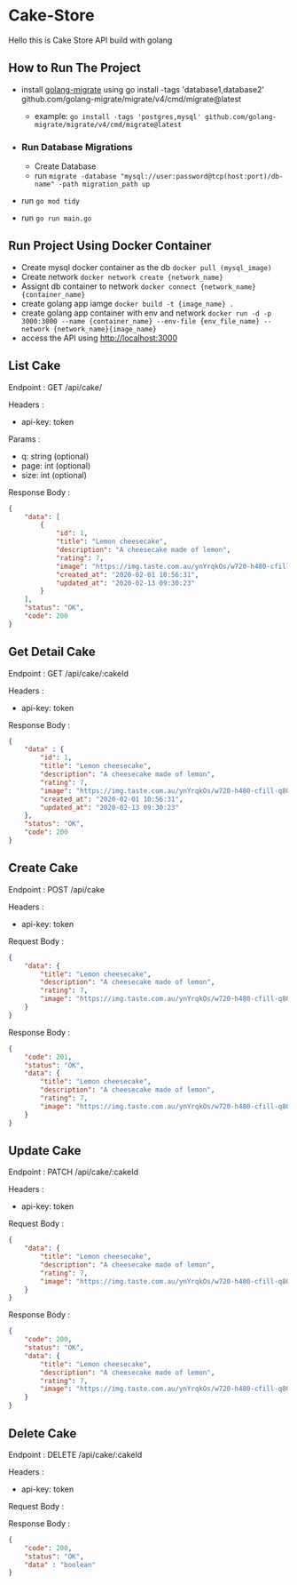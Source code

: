 # Cake-Store
Hello this is Cake Store API build with golang 

## How to Run The Project
- install [golang-migrate](https://github.com/golang-migrate/migrate/tree/master/database/postgres) using go install -tags 'database1,database2' github.com/golang-migrate/migrate/v4/cmd/migrate@latest 
    - example: `go install -tags 'postgres,mysql' github.com/golang-migrate/migrate/v4/cmd/migrate@latest` 

- ### Run Database Migrations
    - Create Database
    - run `migrate -database "mysql://user:password@tcp(host:port)/db-name" -path migration_path up`
- run `go mod tidy`
- run `go run main.go`

## Run Project Using Docker Container
- Create mysql docker container as the db `docker pull (mysql_image)`
- Create network `docker network create {network_name}`
- Assignt db container to network `docker connect {network_name} {container_name}`
- create golang app iamge `docker build -t {image_name} .`
- create golang app container with env and network `docker run -d -p 3000:3000 --name {container_name} --env-file {env_file_name} --network {network_name}{image_name}`
- access the API using [http://localhost:3000](http://localhost:3000/)

## List Cake

Endpoint : GET /api/cake/

Headers :
- api-key: token

Params :
- q: string (optional)
- page: int (optional)
- size: int (optional)

Response Body :

```json
{
    "data": [
        {
            "id": 1,
            "title": "Lemon cheesecake",
            "description": "A cheesecake made of lemon",
            "rating": 7,
            "image": "https://img.taste.com.au/ynYrqkOs/w720-h480-cfill-q80/taste/2016/11/sunny-lemon-cheesecake-102220-1.jpeg",
            "created_at": "2020-02-01 10:56:31",
            "updated_at": "2020-02-13 09:30:23"
        }
    ],
    "status": "OK",
    "code": 200
}
```


## Get Detail Cake

Endpoint : GET /api/cake/:cakeId

Headers :
- api-key: token

Response Body :

```json
{
    "data" : {
        "id": 1,
        "title": "Lemon cheesecake",
        "description": "A cheesecake made of lemon",
        "rating": 7,
        "image": "https://img.taste.com.au/ynYrqkOs/w720-h480-cfill-q80/taste/2016/11/sunny-lemon-cheesecake-102220-1.jpeg",
        "created_at": "2020-02-01 10:56:31",
        "updated_at": "2020-02-13 09:30:23"
    },
    "status": "OK",
    "code": 200
}
```

## Create Cake

Endpoint : POST /api/cake

Headers :
- api-key: token

Request Body :

```json
{
    "data": {
        "title": "Lemon cheesecake",
        "description": "A cheesecake made of lemon",
        "rating": 7,
        "image": "https://img.taste.com.au/ynYrqkOs/w720-h480-cfill-q80/taste/2016/11/sunny-lemon-cheesecake-102220-1.jpeg"
    }
}
```

Response Body :

```json
{
    "code": 201,
    "status": "OK",
    "data": {
        "title": "Lemon cheesecake",
        "description": "A cheesecake made of lemon",
        "rating": 7,
        "image": "https://img.taste.com.au/ynYrqkOs/w720-h480-cfill-q80/taste/2016/11/sunny-lemon-cheesecake-102220-1.jpeg"
    }
}
```


## Update Cake

Endpoint : PATCH /api/cake/:cakeId

Headers :
- api-key: token

Request Body :

```json
{
    "data": {
        "title": "Lemon cheesecake",
        "description": "A cheesecake made of lemon",
        "rating": 7,
        "image": "https://img.taste.com.au/ynYrqkOs/w720-h480-cfill-q80/taste/2016/11/sunny-lemon-cheesecake-102220-1.jpeg"
    }
}
```

Response Body :

```json
{
    "code": 200,
    "status": "OK",
    "data": {
        "title": "Lemon cheesecake",
        "description": "A cheesecake made of lemon",
        "rating": 7,
        "image": "https://img.taste.com.au/ynYrqkOs/w720-h480-cfill-q80/taste/2016/11/sunny-lemon-cheesecake-102220-1.jpeg"
    }
}
```


## Delete Cake

Endpoint : DELETE /api/cake/:cakeId

Headers :
- api-key: token

Request Body :

Response Body :

```json
{
    "code": 200,
    "status": "OK",
    "data" : "boolean"
}
```
